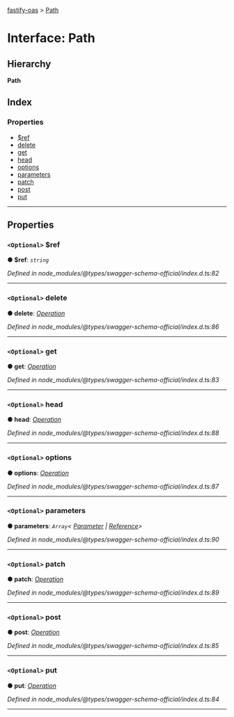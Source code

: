 [fastify-oas](../README.md) > [Path](../interfaces/path.md)

# Interface: Path

## Hierarchy

**Path**

## Index

### Properties

* [$ref](path.md#_ref)
* [delete](path.md#delete)
* [get](path.md#get)
* [head](path.md#head)
* [options](path.md#options)
* [parameters](path.md#parameters)
* [patch](path.md#patch)
* [post](path.md#post)
* [put](path.md#put)

---

## Properties

<a id="_ref"></a>

### `<Optional>` $ref

**● $ref**: *`string`*

*Defined in node_modules/@types/swagger-schema-official/index.d.ts:82*

___
<a id="delete"></a>

### `<Optional>` delete

**● delete**: *[Operation](operation.md)*

*Defined in node_modules/@types/swagger-schema-official/index.d.ts:86*

___
<a id="get"></a>

### `<Optional>` get

**● get**: *[Operation](operation.md)*

*Defined in node_modules/@types/swagger-schema-official/index.d.ts:83*

___
<a id="head"></a>

### `<Optional>` head

**● head**: *[Operation](operation.md)*

*Defined in node_modules/@types/swagger-schema-official/index.d.ts:88*

___
<a id="options"></a>

### `<Optional>` options

**● options**: *[Operation](operation.md)*

*Defined in node_modules/@types/swagger-schema-official/index.d.ts:87*

___
<a id="parameters"></a>

### `<Optional>` parameters

**● parameters**: *`Array`< [Parameter](../#parameter) &#124; [Reference](reference.md)>*

*Defined in node_modules/@types/swagger-schema-official/index.d.ts:90*

___
<a id="patch"></a>

### `<Optional>` patch

**● patch**: *[Operation](operation.md)*

*Defined in node_modules/@types/swagger-schema-official/index.d.ts:89*

___
<a id="post"></a>

### `<Optional>` post

**● post**: *[Operation](operation.md)*

*Defined in node_modules/@types/swagger-schema-official/index.d.ts:85*

___
<a id="put"></a>

### `<Optional>` put

**● put**: *[Operation](operation.md)*

*Defined in node_modules/@types/swagger-schema-official/index.d.ts:84*

___

